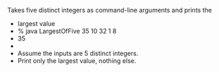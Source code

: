 Takes five distinct integers as command-line arguments and prints the 
 *  largest value
 *  % java LargestOfFive 35 10 32 1 8
 *  35
 *
 *  Assume the inputs are 5 distinct integers.
 *  Print only the largest value, nothing else.
